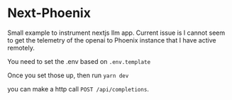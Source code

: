 # Next-Phoenix

Small example to instrument nextjs llm app. Current issue is I cannot seem to get the telemetry of the openai to Phoenix instance that I have active remotely.

You need to set the .env based on `.env.template`

Once you set those up, then run `yarn dev`

you can make a http call `POST /api/completions`.
